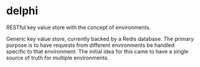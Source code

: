 # delphi
RESTful key value store with the concept of environments.  

Generic key value store, currently backed by a Redis database.  The primary purpose is to have requests from different
environments be handled specific to that environment.  The initial idea for this came to have a single source of truth for 
multiple environments.  


